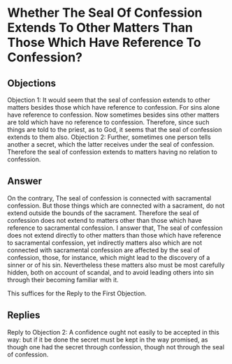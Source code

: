 # Whether The Seal Of Confession Extends To Other Matters Than Those Which Have Reference To Confession?
## Objections
Objection 1: It would seem that the seal of confession extends to other matters besides those which have reference to confession. For sins alone have reference to confession. Now sometimes besides sins other matters are told which have no reference to confession. Therefore, since such things are told to the priest, as to God, it seems that the seal of confession extends to them also.
Objection 2: Further, sometimes one person tells another a secret, which the latter receives under the seal of confession. Therefore the seal of confession extends to matters having no relation to confession.
## Answer
On the contrary, The seal of confession is connected with sacramental confession. But those things which are connected with a sacrament, do not extend outside the bounds of the sacrament. Therefore the seal of confession does not extend to matters other than those which have reference to sacramental confession.
I answer that, The seal of confession does not extend directly to other matters than those which have reference to sacramental confession, yet indirectly matters also which are not connected with sacramental confession are affected by the seal of confession, those, for instance, which might lead to the discovery of a sinner or of his sin. Nevertheless these matters also must be most carefully hidden, both on account of scandal, and to avoid leading others into sin through their becoming familiar with it.

This suffices for the Reply to the First Objection.
## Replies
Reply to Objection 2: A confidence ought not easily to be accepted in this way: but if it be done the secret must be kept in the way promised, as though one had the secret through confession, though not through the seal of confession.